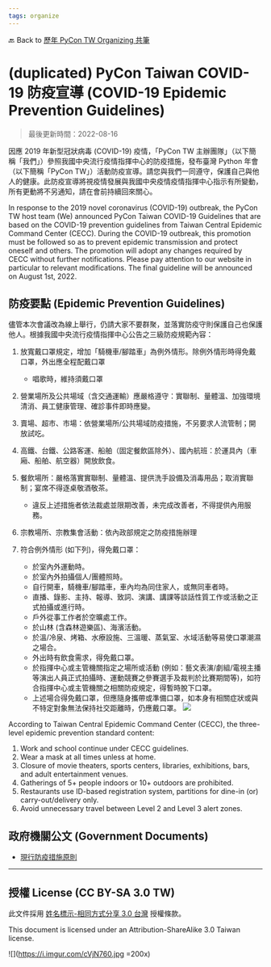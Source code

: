 ```yaml
---
tags: organize
---
```


🔙 Back to [歷年 PyCon TW Organizing 共筆](/ryPr7SFyP/%2FHM5mHCFKQCu7-W5ea8ITcw%3Fview)

# (duplicated) PyCon Taiwan COVID-19 防疫宣導 (COVID-19 Epidemic Prevention Guidelines)

> 最後更新時間：2022-08-16

因應 2019 年新型冠狀病毒 (COVID-19) 疫情，「PyCon TW 主辦團隊」（以下簡稱「我們」）參照我國中央流行疫情指揮中心的防疫措施，發布臺灣 Python 年會（以下簡稱「PyCon TW」）活動防疫宣導。請您與我們一同遵守，保護自己與他人的健康。此防疫宣導將視疫情發展與我國中央疫情疫情指揮中心指示有所變動，所有更動將不另通知，請在會前持續回來關心。

In response to the 2019 novel coronavirus (COVID-19) outbreak, the PyCon TW host team (We) announced PyCon Taiwan COVID-19 Guidelines that are based on the COVID-19 prevention guidelines from Taiwan Central Epidemic Command Center (CECC). During the COVID-19 outbreak, this promotion must be followed so as to prevent epidemic transmission and protect oneself and others. The promotion will adopt any changes required by CECC without further notifications. Please pay attention to our website in particular to relevant modifications. The final guideline will be announced on August 1st, 2022.

## 防疫要點 (Epidemic Prevention Guidelines)

儘管本次會議改為線上舉行，仍請大家不要群聚，並落實防疫守則保護自己也保護他人。根據我國中央流行疫情指揮中心公告之三級防疫規範內容：

1. 放寬戴口罩規定，增加「騎機車/腳踏車」為例外情形。除例外情形時得免戴口罩，外出應全程配戴口罩
    - 唱歌時，維持須戴口罩
2. 營業場所及公共場域（含交通運輸）應嚴格遵守：實聯制、量體溫、加強環境清消、員工健康管理、確診事件即時應變。
3. 賣場、超市、市場：依營業場所/公共場域防疫措施，不另要求人流管制；開放試吃。
4. 高鐵、台鐵、公路客運、船舶（固定餐飲區除外）、國內航班：於運具內（車廂、船舶、航空器）開放飲食。 
5. 餐飲場所：嚴格落實實聯制、量體溫、提供洗手設備及消毒用品；取消實聯制；宴席不得逐桌敬酒敬茶。
    - 違反上述措施者依法裁處並限期改善，未完成改善者，不得提供內用服務。
6. 宗教場所、宗教集會活動：依內政部規定之防疫措施辦理
1. 符合例外情形 (如下列)，得免戴口罩：

    * 於室內外運動時。
    * 於室內外拍攝個人/團體照時。
    * 自行開車，騎機車/腳踏車，車內均為同住家人，或無同車者時。
    * 直播、錄影、主持、報導、致詞、演講、講課等談話性質工作或活動之正式拍攝或進行時。
    * 戶外從事工作者於空曠處工作。
    * 於山林 (含森林遊樂區)、海濱活動。
    * 於溫/冷泉、烤箱、水療設施、三溫暖、蒸氣室、水域活動等易使口罩潮濕之場合。
    * 外出時有飲食需求，得免戴口罩。
    * 於指揮中心或主管機關指定之場所或活動 (例如：藝文表演/劇組/電視主播等演出人員正式拍攝時、運動競賽之參賽選手及裁判於比賽期間等)，如符合指揮中心或主管機關之相關防疫規定，得暫時脫下口罩。
    * 上述場合得免戴口罩，但應隨身攜帶或準備口罩，如本身有相關症狀或與不特定對象無法保持社交距離時，仍應戴口罩。
![](https://i.imgur.com/C5g1s5f.png)


According to Taiwan Central Epidemic Command Center (CECC), the three-level epidemic prevention standard content:

1. Work and school continue under CECC guidelines.
2. Wear a mask at all times unless at home.
3. Closure of movie theaters, sports centers, libraries, exhibitions, bars, and adult entertainment venues.
4. Gatherings of 5+ people indoors or 10+ outdoors are prohibited.
5. Restaurants use ID-based registration system, partitions for dine-in (or) carry-out/delivery only.
6. Avoid unnecessary travel between Level 2 and Level 3 alert zones.

## 政府機關公文 (Government Documents)

- [現行防疫措施原則](https://www.cdc.gov.tw/Category/MPage/tcBbglhq51HY2ZpFYgxs3w)

---

## 授權 License (CC BY-SA 3.0 TW)

此文件採用 [姓名標示-相同方式分享 3.0 台灣](https://creativecommons.org/licenses/by-sa/3.0/tw/deed.zh_TW) 授權條款。

This document is licensed under an Attribution-ShareAlike 3.0 Taiwan license.

![](https://i.imgur.com/cVjN760.jpg =200x)

